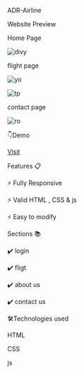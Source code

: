 ADR-Airline

Website Preview

Home Page

![divy](https://user-images.githubusercontent.com/85859444/146956397-70c3e279-6017-46d7-8089-99372f81e8c4.PNG)

flight page

![yo](https://user-images.githubusercontent.com/85859444/146958681-4e432a17-b4f1-4da9-be04-f4a32d91818a.PNG)

![tp](https://user-images.githubusercontent.com/85859444/146958981-9279403e-61ea-458e-831d-4a469d1b3a0e.PNG)

contact page

![ro](https://user-images.githubusercontent.com/85859444/146957416-45d4f04a-ef9b-4061-84f8-9a27b91a76fa.PNG)

👇Demo

[Visit](http://127.0.0.1:5500/index.html)

Features 📋

⚡️ Fully Responsive

⚡️ Valid HTML , CSS & js

⚡️ Easy to modify

Sections 📚

✔️ login

✔️ fligt

✔️ about us

✔️ contact us

🛠️Technologies used

HTML

CSS

js

